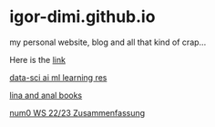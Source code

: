 # igor-dimi.github.io
my personal website, blog and all that kind of crap...

Here is the [link][id]

[id]: https://igor-dimi.github.io 

[data-sci ai ml learning res](https://igor-dimi.github.io/datasci-learning) 

[lina and anal books](https://igor-dimi.github.io/lina-anal-books02)

[num0 WS 22/23 Zusammenfassung](https://igor-dimi.github.io/num0-zusammenfassung)
